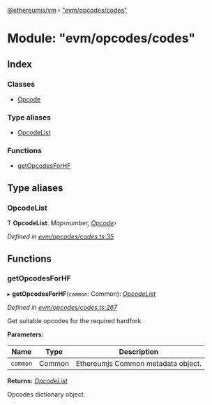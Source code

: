 [@ethereumjs/vm](../README.md) › ["evm/opcodes/codes"](_evm_opcodes_codes_.md)

# Module: "evm/opcodes/codes"

## Index

### Classes

* [Opcode](../classes/_evm_opcodes_codes_.opcode.md)

### Type aliases

* [OpcodeList](_evm_opcodes_codes_.md#opcodelist)

### Functions

* [getOpcodesForHF](_evm_opcodes_codes_.md#getopcodesforhf)

## Type aliases

###  OpcodeList

Ƭ **OpcodeList**: *Map‹number, [Opcode](../classes/_evm_opcodes_codes_.opcode.md)›*

*Defined in [evm/opcodes/codes.ts:35](https://github.com/ethereumjs/ethereumjs-vm/blob/master/packages/vm/lib/evm/opcodes/codes.ts#L35)*

## Functions

###  getOpcodesForHF

▸ **getOpcodesForHF**(`common`: Common): *[OpcodeList](_evm_opcodes_codes_.md#opcodelist)*

*Defined in [evm/opcodes/codes.ts:267](https://github.com/ethereumjs/ethereumjs-vm/blob/master/packages/vm/lib/evm/opcodes/codes.ts#L267)*

Get suitable opcodes for the required hardfork.

**Parameters:**

Name | Type | Description |
------ | ------ | ------ |
`common` | Common | Ethereumjs Common metadata object. |

**Returns:** *[OpcodeList](_evm_opcodes_codes_.md#opcodelist)*

Opcodes dictionary object.
